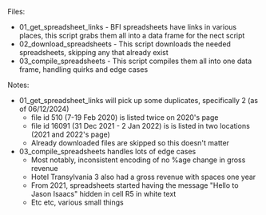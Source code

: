 Files:
- 01_get_spreadsheet_links - BFI spreadsheets have links in various places, this script grabs them all into a data frame for the nect script
- 02_download_spreadsheets - This script downloads the needed spreadsheets, skipping any that already exist
- 03_compile_spreadsheets - This script compiles them all into one data frame, handling quirks and edge cases


Notes: 
- 01_get_spreadsheet_links will pick up some duplicates, specifically 2 (as of 06/12/2024)
    - file id 510 (7-19 Feb 2020) is listed twice on 2020's page
    - file id 16091 (31 Dec 2021 - 2 Jan 2022) is is listed in two locations (2021 and 2022's page)
    - Already downloaded files are skipped so this doesn't matter
- 03_compile_spreadsheets handles lots of edge cases
    - Most notably, inconsistent encoding of no %age change in gross revenue
    - Hotel Transylvania 3 also had a gross revenue with spaces one year
    - From 2021, spreadsheets started having the message "Hello to Jason Isaacs" hidden in cell R5 in white text
    - Etc etc, various small things
